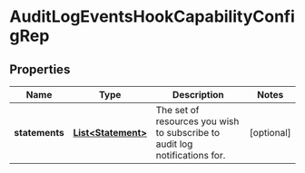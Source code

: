 

# AuditLogEventsHookCapabilityConfigRep


## Properties

| Name | Type | Description | Notes |
|------------ | ------------- | ------------- | -------------|
|**statements** | [**List&lt;Statement&gt;**](Statement.md) | The set of resources you wish to subscribe to audit log notifications for. |  [optional] |



